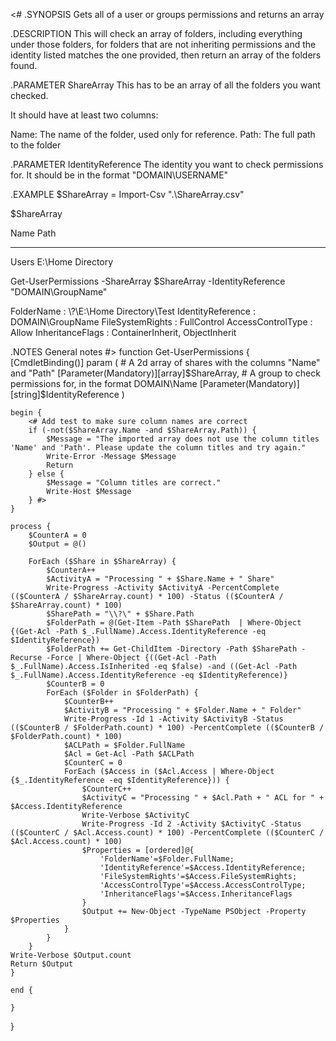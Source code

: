 <#
.SYNOPSIS
Gets all of a user or groups permissions and returns an array

.DESCRIPTION
This will check an array of folders, including everything under those folders,
for folders that are not inheriting permissions and the identity listed matches
the one provided, then return an array of the folders found.

.PARAMETER ShareArray
This has to be an array of all the folders you want checked. 

It should have at least two columns:

Name: The name of the folder, used only for reference.
Path: The full path to the folder

.PARAMETER IdentityReference
The identity you want to check permissions for. It should be in the format "DOMAIN\USERNAME"

.EXAMPLE
$ShareArray = Import-Csv ".\ShareArray.csv"

$ShareArray

Name  Path
----  ----
Users E:\Home Directory

Get-UserPermissions -ShareArray $ShareArray -IdentityReference "DOMAIN\GroupName"

FolderName        : \\?\E:\Home Directory\Test
IdentityReference : DOMAIN\GroupName
FileSystemRights  : FullControl
AccessControlType : Allow
InheritanceFlags  : ContainerInherit, ObjectInherit

.NOTES
General notes
#>
function Get-UserPermissions {
    [CmdletBinding()]
    param (
        # A 2d array of shares with the columns "Name" and "Path"
        [Parameter(Mandatory)][array]$ShareArray,
        # A group to check permissions for, in the format DOMAIN\Name
        [Parameter(Mandatory)][string]$IdentityReference
    )
    
    begin {
        <# Add test to make sure column names are correct
        if (-not($ShareArray.Name -and $ShareArray.Path)) {
            $Message = "The imported array does not use the column titles 'Name' and 'Path'. Please update the column titles and try again."
            Write-Error -Message $Message
            Return
        } else {
            $Message = "Column titles are correct."
            Write-Host $Message
        } #>
    }
    
    process {
        $CounterA = 0
        $Output = @()

        ForEach ($Share in $ShareArray) {
            $CounterA++
            $ActivityA = "Processing " + $Share.Name + " Share"
            Write-Progress -Activity $ActivityA -PercentComplete (($CounterA / $ShareArray.count) * 100) -Status (($CounterA / $ShareArray.count) * 100)
            $SharePath = "\\?\" + $Share.Path
            $FolderPath = @(Get-Item -Path $SharePath  | Where-Object {(Get-Acl -Path $_.FullName).Access.IdentityReference -eq $IdentityReference})
            $FolderPath += Get-ChildItem -Directory -Path $SharePath -Recurse -Force | Where-Object {((Get-Acl -Path $_.FullName).Access.IsInherited -eq $false) -and ((Get-Acl -Path $_.FullName).Access.IdentityReference -eq $IdentityReference)}
            $CounterB = 0
            ForEach ($Folder in $FolderPath) {
                $CounterB++
                $ActivityB = "Processing " + $Folder.Name + " Folder"
                Write-Progress -Id 1 -Activity $ActivityB -Status (($CounterB / $FolderPath.count) * 100) -PercentComplete (($CounterB / $FolderPath.count) * 100)
                $ACLPath = $Folder.FullName
                $Acl = Get-Acl -Path $ACLPath
                $CounterC = 0
                ForEach ($Access in ($Acl.Access | Where-Object {$_.IdentityReference -eq $IdentityReference})) {
                    $CounterC++
                    $ActivityC = "Processing " + $Acl.Path + " ACL for " + $Access.IdentityReference
                    Write-Verbose $ActivityC
                    Write-Progress -Id 2 -Activity $ActivityC -Status (($CounterC / $Acl.Access.count) * 100) -PercentComplete (($CounterC / $Acl.Access.count) * 100)
                    $Properties = [ordered]@{
                        'FolderName'=$Folder.FullName;
                        'IdentityReference'=$Access.IdentityReference;
                        'FileSystemRights'=$Access.FileSystemRights;
                        'AccessControlType'=$Access.AccessControlType;
                        'InheritanceFlags'=$Access.InheritanceFlags
                    }
                    $Output += New-Object -TypeName PSObject -Property $Properties
                }
            }
        }
    Write-Verbose $Output.count
    Return $Output
    }
    
    end {
        
    }
}
